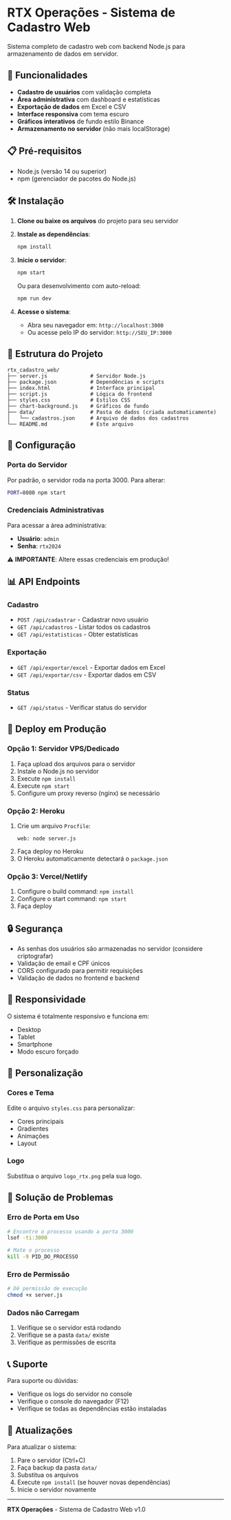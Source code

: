 # RTX Operações - Sistema de Cadastro Web

Sistema completo de cadastro web com backend Node.js para armazenamento de dados em servidor.

## 🚀 Funcionalidades

- **Cadastro de usuários** com validação completa
- **Área administrativa** com dashboard e estatísticas
- **Exportação de dados** em Excel e CSV
- **Interface responsiva** com tema escuro
- **Gráficos interativos** de fundo estilo Binance
- **Armazenamento no servidor** (não mais localStorage)

## 📋 Pré-requisitos

- Node.js (versão 14 ou superior)
- npm (gerenciador de pacotes do Node.js)

## 🛠️ Instalação

1. **Clone ou baixe os arquivos** do projeto para seu servidor

2. **Instale as dependências**:
   ```bash
   npm install
   ```

3. **Inicie o servidor**:
   ```bash
   npm start
   ```

   Ou para desenvolvimento com auto-reload:
   ```bash
   npm run dev
   ```

4. **Acesse o sistema**:
   - Abra seu navegador em: `http://localhost:3000`
   - Ou acesse pelo IP do servidor: `http://SEU_IP:3000`

## 📁 Estrutura do Projeto

```
rtx_cadastro_web/
├── server.js              # Servidor Node.js
├── package.json           # Dependências e scripts
├── index.html             # Interface principal
├── script.js              # Lógica do frontend
├── styles.css             # Estilos CSS
├── chart-background.js    # Gráficos de fundo
├── data/                  # Pasta de dados (criada automaticamente)
│   └── cadastros.json     # Arquivo de dados dos cadastros
└── README.md              # Este arquivo
```

## 🔧 Configuração

### Porta do Servidor
Por padrão, o servidor roda na porta 3000. Para alterar:

```bash
PORT=8080 npm start
```

### Credenciais Administrativas
Para acessar a área administrativa:
- **Usuário**: `admin`
- **Senha**: `rtx2024`

⚠️ **IMPORTANTE**: Altere essas credenciais em produção!

## 📊 API Endpoints

### Cadastro
- `POST /api/cadastrar` - Cadastrar novo usuário
- `GET /api/cadastros` - Listar todos os cadastros
- `GET /api/estatisticas` - Obter estatísticas

### Exportação
- `GET /api/exportar/excel` - Exportar dados em Excel
- `GET /api/exportar/csv` - Exportar dados em CSV

### Status
- `GET /api/status` - Verificar status do servidor

## 🚀 Deploy em Produção

### Opção 1: Servidor VPS/Dedicado
1. Faça upload dos arquivos para o servidor
2. Instale o Node.js no servidor
3. Execute `npm install`
4. Execute `npm start`
5. Configure um proxy reverso (nginx) se necessário

### Opção 2: Heroku
1. Crie um arquivo `Procfile`:
   ```
   web: node server.js
   ```
2. Faça deploy no Heroku
3. O Heroku automaticamente detectará o `package.json`

### Opção 3: Vercel/Netlify
1. Configure o build command: `npm install`
2. Configure o start command: `npm start`
3. Faça deploy

## 🔒 Segurança

- As senhas dos usuários são armazenadas no servidor (considere criptografar)
- Validação de email e CPF únicos
- CORS configurado para permitir requisições
- Validação de dados no frontend e backend

## 📱 Responsividade

O sistema é totalmente responsivo e funciona em:
- Desktop
- Tablet
- Smartphone
- Modo escuro forçado

## 🎨 Personalização

### Cores e Tema
Edite o arquivo `styles.css` para personalizar:
- Cores principais
- Gradientes
- Animações
- Layout

### Logo
Substitua o arquivo `logo_rtx.png` pela sua logo.

## 🐛 Solução de Problemas

### Erro de Porta em Uso
```bash
# Encontre o processo usando a porta 3000
lsof -ti:3000

# Mate o processo
kill -9 PID_DO_PROCESSO
```

### Erro de Permissão
```bash
# Dê permissão de execução
chmod +x server.js
```

### Dados não Carregam
1. Verifique se o servidor está rodando
2. Verifique se a pasta `data/` existe
3. Verifique as permissões de escrita

## 📞 Suporte

Para suporte ou dúvidas:
- Verifique os logs do servidor no console
- Verifique o console do navegador (F12)
- Verifique se todas as dependências estão instaladas

## 🔄 Atualizações

Para atualizar o sistema:
1. Pare o servidor (Ctrl+C)
2. Faça backup da pasta `data/`
3. Substitua os arquivos
4. Execute `npm install` (se houver novas dependências)
5. Inicie o servidor novamente

---

**RTX Operações** - Sistema de Cadastro Web v1.0
